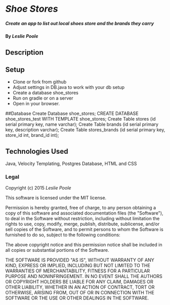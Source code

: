 # _Shoe Stores_

##### _Create an app to list out local shoes store and the brands they carry_

#### By _Leslie Poole_

## Description





## Setup

* Clone or fork from github
* Adjust settings in DB.java to work with your db setup
* Create a database shoe_stores
* Run on gradle or on a server
* Open in your browser.

##Database
Create Database shoe_stores;
CREATE DATABASE shoe_stores_test WITH TEMPLATE shoe_stores;
Create Table stores (id serial primary key, name varchar);
Create Table brands (id serial primary key, description varchar);
Create Table stores_brands (id serial primary key, store_id int, brand_id int);


## Technologies Used

Java, Velocity Templating, Postgres Database, HTML and CSS



### Legal

Copyright (c) 2015 _Leslie Poole_

This software is licensed under the MIT license.

Permission is hereby granted, free of charge, to any person obtaining a copy
of this software and associated documentation files (the "Software"), to deal
in the Software without restriction, including without limitation the rights
to use, copy, modify, merge, publish, distribute, sublicense, and/or sell
copies of the Software, and to permit persons to whom the Software is
furnished to do so, subject to the following conditions:

The above copyright notice and this permission notice shall be included in
all copies or substantial portions of the Software.

THE SOFTWARE IS PROVIDED "AS IS", WITHOUT WARRANTY OF ANY KIND, EXPRESS OR
IMPLIED, INCLUDING BUT NOT LIMITED TO THE WARRANTIES OF MERCHANTABILITY,
FITNESS FOR A PARTICULAR PURPOSE AND NONINFRINGEMENT. IN NO EVENT SHALL THE
AUTHORS OR COPYRIGHT HOLDERS BE LIABLE FOR ANY CLAIM, DAMAGES OR OTHER
LIABILITY, WHETHER IN AN ACTION OF CONTRACT, TORT OR OTHERWISE, ARISING FROM,
OUT OF OR IN CONNECTION WITH THE SOFTWARE OR THE USE OR OTHER DEALINGS IN
THE SOFTWARE.

